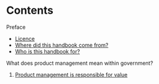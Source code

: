 # Contents

Preface

- [Licence](../product-management-handbook/sharing)
- [Where did this handbook come from?](../product-management-handbook/preface)
- [Who is this handbook for?](../product-management-handbook/audience)

What does product management mean within government?

1. [Product management is responsible for value](../product-management-handbook/value)
